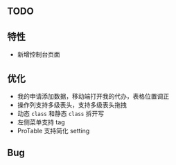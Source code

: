 ## TODO

## 特性

- 新增控制台页面

## 优化

- 我的申请添加数据，移动端打开我的代办，表格位置调正
- 操作列支持多级表头，支持多级表头拖拽
- 动态 `class` 和静态 `class` 拆开写
- 左侧菜单支持 tag
- ProTable 支持简化 setting

## Bug
